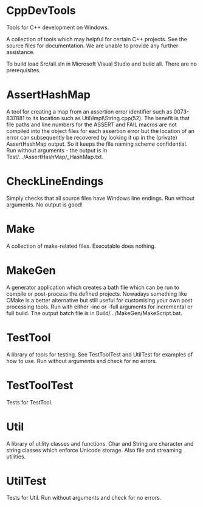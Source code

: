 # CppDevTools
Tools for C++ development on Windows.

A collection of tools which may helpful for certain C++ projects. See the source files for documentation.
We are unable to provide any further assistance.

To build load Src/all.sln in Microsoft Visual Studio and build all. There are no prerequisites.

# AssertHashMap
A tool for creating a map from an assertion error identifier such as 0073-837881 to its location such as Util\Impl\String.cpp(52).
The benefit is that file paths and line numbers for the ASSERT and FAIL macros are not compiled into the object files for each
assertion error but the location of an error can subsequently be recovered by looking it up in the (private) AssertHashMap output.
So it keeps the file naming scheme confidential. Run without arguments - the output is in Test/.../AssertHashMap/_HashMap.txt.

# CheckLineEndings
Simply checks that all source files have Windows line endings. Run without arguments. No output is good!

# Make
A collection of make-related files. Executable does nothing.

# MakeGen
A generator application which creates a bath file which can be run to compile or post-process the defined projects.
Nowadays something like CMake is a better alternative but still useful for customising your own post processing
tools. Run with either -inc or -full arguments for incremental or full build. The output batch file is in
Build/.../MakeGen/MakeScript.bat.

# TestTool
A library of tools for testing. See TestToolTest and UtilTest for examples of how to use. Run without arguments and check for no errors.

# TestToolTest
Tests for TestTool.

# Util
A library of utility classes and functions. Char and String are character and string classes which enforce Unicode storage.
Also file and streaming utilities.

# UtilTest
Tests for Util. Run without arguments and check for no errors.

